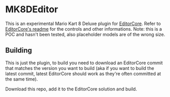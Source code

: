 # MK8DEditor
This is an experimental Mario Kart 8 Deluxe plugin for [EditorCore](https://github.com/exelix11/EditorCore).
Refer to [EditorCore's readme](https://github.com/exelix11/EditorCore/blob/master/README.md) for the controls and other informations.
Note: this is a POC and hasn't been tested, also placeholder models are of the wrong size.

## Building
This is just the plugin, to build you need to download an EditorCore commit that matches the version you want to build (aka if you want to build the latest commit, latest EditorCore should work as they're often committed at the same time).

Download this repo, add it to the EditorCore solution and build.

